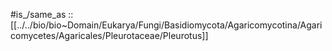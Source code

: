 
#is_/same_as :: [[../../bio/bio~Domain/Eukarya/Fungi/Basidiomycota/Agaricomycotina/Agaricomycetes/Agaricales/Pleurotaceae/Pleurotus]] 
